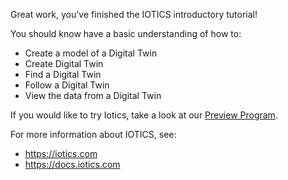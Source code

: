 Great work, you've finished the IOTICS introductory tutorial!

You should know have a basic understanding of how to:

* Create a model of a Digital Twin
* Create Digital Twin
* Find a Digital Twin
* Follow a Digital Twin
* View the data from a Digital Twin

If you would like to try Iotics, take a look at our [Preview Program](https://www.iotics.com/solutions/preview-program/).

For more information about IOTICS, see:

* <https://iotics.com>
* <https://docs.iotics.com>
